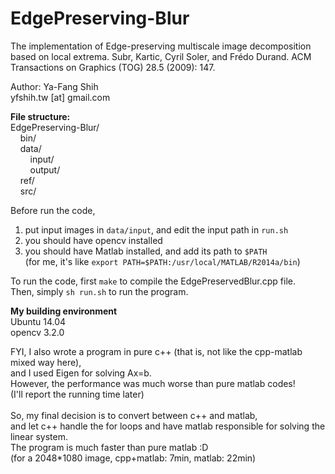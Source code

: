 # EdgePreserving-Blur
The implementation of Edge-preserving multiscale image decomposition based on local extrema. Subr, Kartic, Cyril Soler, and Frédo Durand. ACM Transactions on Graphics (TOG) 28.5 (2009): 147.<br />

Author: Ya-Fang Shih<br />
yfshih.tw [at] gmail.com<br />

**File structure:** <br />
EdgePreserving-Blur/ <br />
&nbsp;&nbsp;&nbsp;&nbsp;bin/ <br /> 
&nbsp;&nbsp;&nbsp;&nbsp;data/ <br />
&nbsp;&nbsp;&nbsp;&nbsp;&nbsp;&nbsp;&nbsp;&nbsp;input/ <br />
&nbsp;&nbsp;&nbsp;&nbsp;&nbsp;&nbsp;&nbsp;&nbsp;output/ <br />
&nbsp;&nbsp;&nbsp;&nbsp;ref/ <br />
&nbsp;&nbsp;&nbsp;&nbsp;src/ <br />
  
Before run the code,  <br />
1) put input images in `data/input`, and edit the input path in `run.sh`  <br />
2) you should have opencv installed <br />
3) you should have Matlab installed, and add its path to `$PATH`  <br />
(for me, it's like `export PATH=$PATH:/usr/local/MATLAB/R2014a/bin`)  <br />
  
To run the code, first `make` to compile the EdgePreservedBlur.cpp file.  <br />
Then, simply `sh run.sh` to run the program.  <br />

**My building environment**<br />
Ubuntu 14.04<br />
opencv 3.2.0<br />

FYI, I also wrote a program in pure c++ (that is, not like the cpp-matlab mixed way here),  <br />
and I used Eigen for solving Ax=b.  <br />
However, the performance was much worse than pure matlab codes!  <br />
(I'll report the running time later)  <br /><br />
So, my final decision is to convert between c++ and matlab,  <br />
and let c++ handle the for loops and have matlab responsible for solving the linear system.  <br />
The program is much faster than pure matlab :D <br />
(for a 2048\*1080 image, cpp+matlab: 7min, matlab: 22min)  <br />
